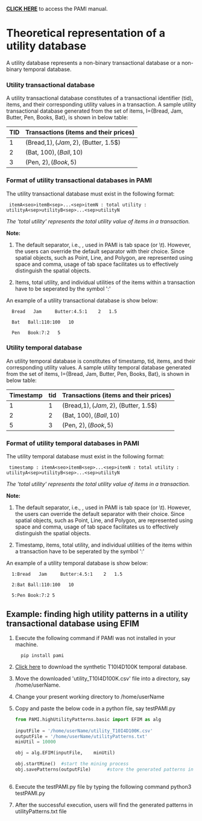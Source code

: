 **[CLICK HERE](index.html)** to access the PAMI manual.


# Theoretical representation of a utility database

A utility database represents a non-binary transactional database or a non-binary temporal database.

### Utility transactional database
A utility transactional database constitutes of a transactional identifier (tid), items, and their corresponding utility values in a transaction.
A sample utility transactional database generated from the set of items, I={Bread, Jam, Butter, Pen, Books, Bat},
is shown in below table:

  TID |  Transactions (items and their prices)
     --- | -----
     1   | (Bread,1$), (Jam,2$), (Butter, 1.5$)
     2   | (Bat, 100$), (Ball, 10$)
     3   | (Pen, 2$), (Book, 5$) 
### Format of utility transactional databases in PAMI
The utility transactional database must exist in the following format:

     itemA<seo>itemB<sep>...<sep>itemN : total utility : utilityA<sep>utilityB<sep>...<sep>utilityN

_The 'total utility' represents the total utility value of items in a transaction._

**Note:** 
1.  The default separator, i.e., <sep>, used in PAMI is tab space (or \t). However, the users can override the default 
   separator with their choice. Since spatial objects, such as Point, Line, and Polygon, are represented using space 
   and comma, usage of tab space facilitates us to effectively distinguish the spatial objects.
    
1. Items, total utility, and individual utilities of the items within a transaction have to be seperated by the symbol ':'

An example of a utility transactional database is show below:

      Bread   Jam     Butter:4.5:1    2   1.5

      Bat   Ball:110:100   10

      Pen   Book:7:2   5

### Utility temporal database
An utility temporal database is constitutes of timestamp, tid, items, and their corresponding utility values. 
A sample utility temporal database generated from the set of items, I={Bread, Jam, Butter, Pen, Books, Bat},
is shown in below table:

  Timestamp | tid| Transactions (items and their prices)
     --- | -----|----
    1| 1   | (Bread,1$), (Jam,2$), (Butter, 1.5$)
    2| 2   | (Bat, 100$), (Ball, 10$)
    5| 3   | (Pen, 2$), (Book, 5$) 

### Format of utility temporal databases in PAMI
The utility temporal database must exist in the following format:

     timestamp : itemA<seo>itemB<sep>...<sep>itemN : total utility : utilityA<sep>utilityB<sep>...<sep>utilityN

_The 'total utility' represents the total utility value of items in a transaction._

**Note:** 
1.  The default separator, i.e., <sep>, used in PAMI is tab space (or \t). However, the users can override the default 
   separator with their choice. Since spatial objects, such as Point, Line, and Polygon, are represented using space 
   and comma, usage of tab space facilitates us to effectively distinguish the spatial objects.
    
1. Timestamp, items, total utility, and individual utilities of the items within a transaction have to be seperated by the symbol ':'

An example of a utility temporal database is show below:


      1:Bread   Jam     Butter:4.5:1    2   1.5

      2:Bat Ball:110:100   10

      5:Pen Book:7:2 5

## Example: finding high utility patterns in a utility transactional database using EFIM
1. Execute the following command if PAMI was not installed in your machine.
   
         pip install pami
   
1. [Click here](https://www.u-aizu.ac.jp/~udayrage/datasets/temporalDatabases/utility_T10I4D100K.csv) to download the synthetic T10I4D100K temporal database.
1. Move the downloaded 'utility_T10I4D100K.csv' file  into a directory, say /home/userName.
1. Change your present working directory to /home/userName
1. Copy and paste the below code in a python file, say testPAMI.py
   
   ```Python
   from PAMI.highUtilityPatterns.basic import EFIM as alg
  
   inputFile = '/home/userName/utility_T10I4D100K.csv' 
   outputFile = '/home/userName/utilityPatterns.txt'
   minUtil = 10000
   
   obj = alg.EFIM(inputFile,    minUtil) 
   
   obj.startMine()  #start the mining process
   obj.savePatterns(outputFile)      #store the generated patterns in a file
      

   ```
1. Execute the testPAMI.py file by typing the following command
      python3 testPAMI.py
1. After the successful execution, users will find the generated patterns in utilityPatterns.txt file
